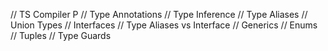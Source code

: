 // TS Compiler P
// Type Annotations
// Type Inference
// Type Aliases
// Union Types
// Interfaces
// Type Aliases vs Interface
// Generics
// Enums
// Tuples
// Type Guards
